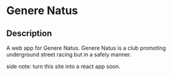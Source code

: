 # Genere Natus

## Description

A web app for Genere Natus. Genere Natus is a club promoting  underground street racing but in a safely manner.

side note: turn this site into a react app soon.
